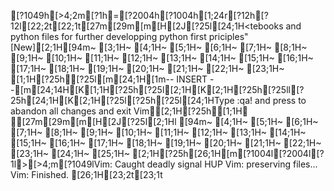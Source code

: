 [?1049h[>4;2m[?1h=[?2004h[?1004h[1;24r[?12h[?12l[22;2t[22;1t[27m[29m[m[H[2J[?25l[24;1H<tebooks and python files for further developping python first priciples" [New][2;1H[94m~                                                                               [3;1H~                                                                               [4;1H~                                                                               [5;1H~                                                                               [6;1H~                                                                               [7;1H~                                                                               [8;1H~                                                                               [9;1H~                                                                               [10;1H~                                                                               [11;1H~                                                                               [12;1H~                                                                               [13;1H~                                                                               [14;1H~                                                                               [15;1H~                                                                               [16;1H~                                                                               [17;1H~                                                                               [18;1H~                                                                               [19;1H~                                                                               [20;1H~                                                                               [21;1H~                                                                               [22;1H~                                                                               [23;1H~                                                                               [1;1H[?25h[?25l[m[24;1H[1m-- INSERT --[m[24;14H[K[1;1H[?25h[?25l[2;1H[K[2;1H[?25h[?25ll[?25h[24;1H[K[2;1H[?25l[?25h[?25l[24;1HType  :qa!  and press <Enter> to abandon all changes and exit Vim[2;1H[?25h[1;1H
[27m[29m[m[H[2J[?25l[2;1Hl
[94m~                                                                               [4;1H~                                                                               [5;1H~                                                                               [6;1H~                                                                               [7;1H~                                                                               [8;1H~                                                                               [9;1H~                                                                               [10;1H~                                                                               [11;1H~                                                                               [12;1H~                                                                               [13;1H~                                                                               [14;1H~                                                                               [15;1H~                                                                               [16;1H~                                                                               [17;1H~                                                                               [18;1H~                                                                               [19;1H~                                                                               [20;1H~                                                                               [21;1H~                                                                               [22;1H~                                                                               [23;1H~                                                                               [24;1H~                                                                               [25;1H~                                                                               [2;1H[?25h[26;1H[m[?1004l[?2004l[?1l>[>4;m[?1049lVim: Caught deadly signal HUP
Vim: preserving files...
Vim: Finished.
[26;1H[23;2t[23;1t
